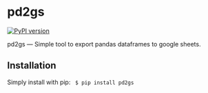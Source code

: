 pd2gs
===========
[![PyPI version](https://badge.fury.io/py/pd2gs.svg)](https://pypi.python.org/pypi/pd2gs)

pd2gs — Simple tool to export pandas dataframes to google sheets.


Installation
--------
Simply install with pip: 
    <code> $ pip install pd2gs </code>

